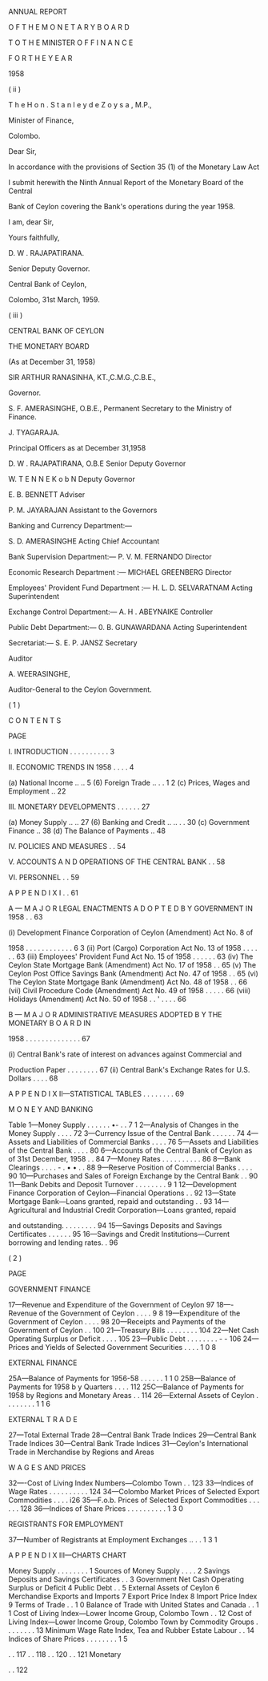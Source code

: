 ANNUAL REPORT

O F T H E M O N E T A R Y B O A R D

T O T H E MINISTER O F F I N A N C E

F O R T H E Y E A R

1958

( ii )

T h e H o n . S t a n l e y d e Z o y s a , M.P.,

Minister of Finance,

Colombo.

Dear Sir,

In accordance with the provisions of Section 35 (1) of the Monetary Law Act

I submit herewith the Ninth Annual Report of the Monetary Board of the Central

Bank of Ceylon covering the Bank's operations during the year 1958.

I am, dear Sir,

Yours faithfully,

D. W . RAJAPATIRANA.

Senior Deputy Governor.

Central Bank of Ceylon,

Colombo, 31st March, 1959.

( iii )

CENTRAL BANK OF CEYLON

THE MONETARY BOARD

(As at December 31, 1958)

SIR ARTHUR RANASINHA, KT.,C.M.G.,C.B.E.,

Governor.

S. F. AMERASINGHE, O.B.E., Permanent Secretary to the Ministry of Finance.

J. TYAGARAJA.

Principal Officers as at December 31,1958

D. W . RAJAPATIRANA, O.B.E Senior Deputy Governor

W. T E N N E K o b N Deputy Governor

E. B. BENNETT Adviser

P. M. JAYARAJAN Assistant to the Governors

Banking and Currency Department:—

S. D. AMERASINGHE Acting Chief Accountant

Bank Supervision Department:— P. V. M. FERNANDO Director

Economic Research Department :— MICHAEL GREENBERG Director

Employees' Provident Fund Department :— H. L. D. SELVARATNAM Acting Superintendent

Exchange Control Department:— A. H . ABEYNAIKE Controller

Public Debt Department:— 0. B. GUNAWARDANA Acting Superintendent

Secretariat:— S. E. P. JANSZ Secretary

Auditor

A. WEERASINGHE,

Auditor-General to the Ceylon Government.

( 1 )

C O N T E N T S

PAGE

I. INTRODUCTION . . . . . . . . . . 3

II. ECONOMIC TRENDS IN 1958 . . . . 4

(a) National Income .. .. 5 (6) Foreign Trade .. . . 1 2 (c) Prices, Wages and Employment .. 22

III. MONETARY DEVELOPMENTS . . . . . . 27

(a) Money Supply .. .. 27 (6) Banking and Credit .. .. . . 30 (c) Government Finance .. 38 (d) The Balance of Payments .. 48

IV. POLICIES AND MEASURES . . 54

V. ACCOUNTS A N D OPERATIONS OF THE CENTRAL BANK . . 58

VI. PERSONNEL . . 59

A P P E N D I X I . . 61

A — M A J O R LEGAL ENACTMENTS A D O P T E D B Y GOVERNMENT IN 1958 . . 63

(i) Development Finance Corporation of Ceylon (Amendment) Act No. 8 of

1958 . . . . . . . . . . . . 6 3 (ii) Port (Cargo) Corporation Act No. 13 of 1958 . . . . . . 63 (iii) Employees' Provident Fund Act No. 15 of 1958 . . . . . . 63 (iv) The Ceylon State Mortgage Bank (Amendment) Act No. 17 of 1958 . . 65 (v) The Ceylon Post Office Savings Bank (Amendment) Act No. 47 of 1958 . . 65 (vi) The Ceylon State Mortgage Bank (Amendment) Act No. 48 of 1958 . . 66 (vii) Civil Procedure Code (Amendment) Act No. 49 of 1958 . . . . . 66 (viii) Holidays (Amendment) Act No. 50 of 1958 . . ' . . . . 66

B — M A J O R ADMINISTRATIVE MEASURES ADOPTED B Y THE MONETARY B O A R D IN

1958 . . . . . . . . . . . . . . 67

(i) Central Bank's rate of interest on advances against Commercial and

Production Paper . . . . . . . . 67 (ii) Central Bank's Exchange Rates for U.S. Dollars . . . . 68

A P P E N D I X II—STATISTICAL TABLES . . . . . . . . 69

M O N E Y AND BANKING

Table 1—Money Supply . . . . . . •- . . 7 1 2—Analysis of Changes in the Money Supply . . . . 72 3—Currency Issue of the Central Bank . . . . . . 74 4—Assets and Liabilities of Commercial Banks . . . . 76 5—Assets and Liabilities of the Central Bank . . . . 80 6—Accounts of the Central Bank of Ceylon as of 31st December, 1958 . . 84 7—Money Rates . . . . . . . . . . 86 8—Bank Clearings . . . . - . • • . . 88 9—Reserve Position of Commercial Banks . . . . 90 10—Purchases and Sales of Foreign Exchange by the Central Bank . . 90 11—Bank Debits and Deposit Turnover . . . . . . . . 9 1 12—Development Finance Corporation of Ceylon—Financial Operations . . 92 13—State Mortgage Bank—Loans granted, repaid and outstanding . . 93 14—Agricultural and Industrial Credit Corporation—Loans granted, repaid

and outstanding. . . . . . . . . 94 15—Savings Deposits and Savings Certificates . . . . . . 95 16—Savings and Credit Institutions—Current borrowing and lending rates. . 96

( 2 )

PAGE

GOVERNMENT FINANCE

17—Revenue and Expenditure of the Government of Ceylon 97 18—-Revenue of the Government of Ceylon . . . . 9 8 19—Expenditure of the Government of Ceylon . . . . 98 20—Receipts and Payments of the Government of Ceylon . . 100 21—Treasury Bills . . . . . . . . 104 22—Net Cash Operating Surplus or Deficit . . . . 105 23—Public Debt . . . . . . . . - - 106 24—Prices and Yields of Selected Government Securities . . . . 1 0 8

EXTERNAL FINANCE

25A—Balance of Payments for 1956-58 . . . . . . 1 1 0 25B—Balance of Payments for 1958 b y Quarters . . . . 112 25C—Balance of Payments for 1958 by Regions and Monetary Areas . . 114 26—External Assets of Ceylon . . . . . . . . 1 1 6

EXTERNAL T R A D E

27—Total External Trade 28—Central Bank Trade Indices 29—Central Bank Trade Indices 30—Central Bank Trade Indices 31—Ceylon's International Trade in Merchandise by Regions and Areas

W A G E S AND PRICES

32—-Cost of Living Index Numbers—Colombo Town . . 123 33—Indices of Wage Rates . . . . . . . . . . 124 34—Colombo Market Prices of Selected Export Commodities . . . . i26 35—F.o.b. Prices of Selected Export Commodities . . . . . . 128 36—Indices of Share Prices . . . . . . . . . . 1 3 0

REGISTRANTS FOR EMPLOYMENT

37—Number of Registrants at Employment Exchanges .. . . 1 3 1

A P P E N D I X III—CHARTS CHART

Money Supply . . . . . . . . 1 Sources of Money Supply . . . . 2 Savings Deposits and Savings Certificates . . 3 Government Net Cash Operating Surplus or Deficit 4 Public Debt . . 5 External Assets of Ceylon 6 Merchandise Exports and Imports 7 Export Price Index 8 Import Price Index 9 Terms of Trade . . 1 0 Balance of Trade with United States and Canada . . 1 1 Cost of Living Index—Lower Income Group, Colombo Town . . 12 Cost of Living Index—Lower Income Group, Colombo Town by Com­modity Groups . . . . . . . . 13 Minimum Wage Rate Index, Tea and Rubber Estate Labour . . 14 Indices of Share Prices . . . . . . . . 1 5

. . 117 . . 118 . . 120 . . 121 Monetary

. . 122